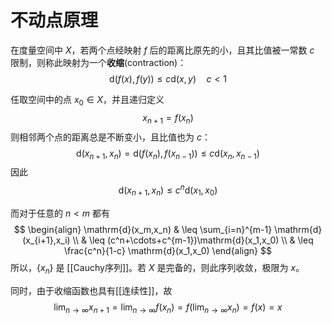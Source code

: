 # 不动点原理

在度量空间中 $X$，若两个点经映射 $f$ 后的距离比原先的小，且其比值被一常数 $c$ 限制，则称此映射为一个**收缩**(contraction)：
$$ \mathrm{d}(f(x),f(y)) \leq c \mathrm{d}(x,y) \quad c< 1 $$

任取空间中的点 $x_0\in X$，并且递归定义
$$ x_{n+1}=f(x_n) $$
则相邻两个点的距离总是不断变小，且比值也为 $c$：
$$ \mathrm{d}(x_{n+1},x_n)=\mathrm{d}(f(x_n),f(x_{n-1})) \leq c \mathrm{d}(x_n,x_{n-1}) $$
因此
$$ \mathrm{d}(x_{n+1},x_n) \leq c^n \mathrm{d}(x_1,x_0) $$

而对于任意的 $n<m$ 都有
$$ \begin{align}
\mathrm{d}(x_m,x_n) & \leq \sum_{i=n}^{m-1} \mathrm{d}(x_{i+1},x_i) \\
& \leq (c^n+\cdots+c^{m-1})\mathrm{d}(x_1,x_0) \\
& \leq \frac{c^n}{1-c} \mathrm{d}(x_1,x_0)
\end{align} $$
所以，$\{ x_n \}$ 是 [[Cauchy序列]]。若 $X$ 是完备的，则此序列收敛，极限为 $x$。

同时，由于收缩函数也具有[[连续性]]，故 
$$\lim_{ n \to \infty } x_{n+1}=\lim_{ n \to \infty }f(x_n)=f(\lim_{ n \to \infty }x_n)=f(x)=x$$
